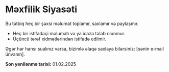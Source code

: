 # Məxfilik Siyasəti  

Bu tətbiq heç bir şəxsi məlumat toplamır, saxlamır və paylaşmır.  
- Heç bir istifadəçi məlumatı və ya icazə tələb olunmur.  
- Üçüncü tərəf xidmətlərindən istifadə edilmir.  

Əgər hər hansı sualınız varsa, bizimlə əlaqə saxlaya bilərsiniz: [sənin e-mail ünvanın].  

**Son yenilənmə tarixi:** 01.02.2025
